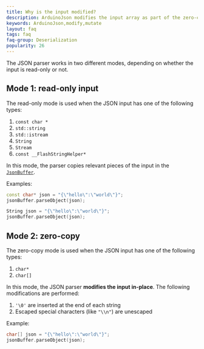 ```yaml
---
title: Why is the input modified?
description: ArduinoJson modifies the input array as part of the zero-copy feature
keywords: ArduinoJson,modify,mutate
layout: faq
tags: faq
faq-group: Deserialization
popularity: 26
---
```


The JSON parser works in two different modes, depending on whether the input is read-only or not.

## Mode 1: read-only input

The read-only mode is used when the JSON input has one of the following types:

1. `const char *`
2. `std::string`
3. `std::istream`
4. `String`
5. `Stream`
6. `const __FlashStringHelper*`

In this mode, the parser copies relevant pieces of the input in the [`JsonBuffer`]({{site.baseurl}}/api/jsonbuffer/).

Examples:

```c++
const char* json = "{\"hello\":\"world\"}";
jsonBuffer.parseObject(json);

String json = "{\"hello\":\"world\"}";
jsonBuffer.parseObject(json);
```

## Mode 2: zero-copy

The zero-copy mode is used when the JSON input has one of the following types:

1. `char*`
2. `char[]`

In this mode, the JSON parser **modifies the input in-place**.
The following modifications are performed:

1. `'\0'` are inserted at the end of each string
2. Escaped special characters (like `"\\n"`) are unescaped

Example:

```c++
char[] json = "{\"hello\":\"world\"}";
jsonBuffer.parseObject(json);
```